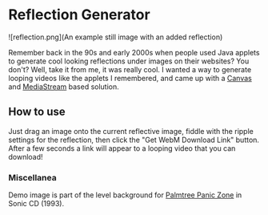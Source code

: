 # Reflection Generator

![reflection.png](An example still image with an added reflection)

Remember back in the 90s and early 2000s when people used Java applets to generate cool looking reflections under images on their websites? You don't? Well, take it from me, it was really cool. I wanted a way to generate looping videos like the applets I remembered, and came up with a [Canvas](https://developer.mozilla.org/en-US/docs/Web/API/HTMLCanvasElement/captureStream) and [MediaStream](https://developer.mozilla.org/en-US/docs/Web/API/MediaStream_Recording_API) based solution.

## How to use

Just drag an image onto the current reflective image, fiddle with the ripple settings for the reflection, then click the "Get WebM Download Link" button. After a few seconds a link will appear to a looping video that you can download!

### Miscellanea

Demo image is part of the level background for [Palmtree Panic Zone](https://info.sonicretro.org/Palmtree_Panic) in Sonic CD (1993).